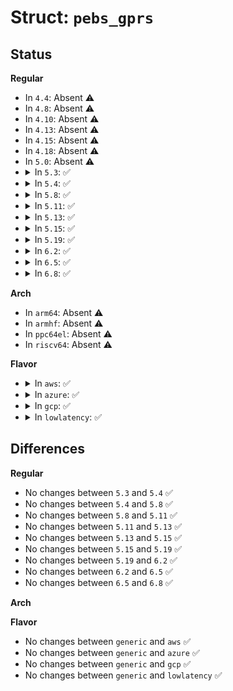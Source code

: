 # Struct: <code>pebs_gprs</code>

## Status
<b>Regular</b>
<ul>
<li>
In <code>4.4</code>: Absent ⚠️
</li>
<li>
In <code>4.8</code>: Absent ⚠️
</li>
<li>
In <code>4.10</code>: Absent ⚠️
</li>
<li>
In <code>4.13</code>: Absent ⚠️
</li>
<li>
In <code>4.15</code>: Absent ⚠️
</li>
<li>
In <code>4.18</code>: Absent ⚠️
</li>
<li>
In <code>5.0</code>: Absent ⚠️
</li>
<li>
<details>
<summary>In <code>5.3</code>: ✅</summary>

```c
struct pebs_gprs {
    u64 flags;
    u64 ip;
    u64 ax;
    u64 cx;
    u64 dx;
    u64 bx;
    u64 sp;
    u64 bp;
    u64 si;
    u64 di;
    u64 r8;
    u64 r9;
    u64 r10;
    u64 r11;
    u64 r12;
    u64 r13;
    u64 r14;
    u64 r15;
};
```
</details>
</li>
<li>
<details>
<summary>In <code>5.4</code>: ✅</summary>

```c
struct pebs_gprs {
    u64 flags;
    u64 ip;
    u64 ax;
    u64 cx;
    u64 dx;
    u64 bx;
    u64 sp;
    u64 bp;
    u64 si;
    u64 di;
    u64 r8;
    u64 r9;
    u64 r10;
    u64 r11;
    u64 r12;
    u64 r13;
    u64 r14;
    u64 r15;
};
```
</details>
</li>
<li>
<details>
<summary>In <code>5.8</code>: ✅</summary>

```c
struct pebs_gprs {
    u64 flags;
    u64 ip;
    u64 ax;
    u64 cx;
    u64 dx;
    u64 bx;
    u64 sp;
    u64 bp;
    u64 si;
    u64 di;
    u64 r8;
    u64 r9;
    u64 r10;
    u64 r11;
    u64 r12;
    u64 r13;
    u64 r14;
    u64 r15;
};
```
</details>
</li>
<li>
<details>
<summary>In <code>5.11</code>: ✅</summary>

```c
struct pebs_gprs {
    u64 flags;
    u64 ip;
    u64 ax;
    u64 cx;
    u64 dx;
    u64 bx;
    u64 sp;
    u64 bp;
    u64 si;
    u64 di;
    u64 r8;
    u64 r9;
    u64 r10;
    u64 r11;
    u64 r12;
    u64 r13;
    u64 r14;
    u64 r15;
};
```
</details>
</li>
<li>
<details>
<summary>In <code>5.13</code>: ✅</summary>

```c
struct pebs_gprs {
    u64 flags;
    u64 ip;
    u64 ax;
    u64 cx;
    u64 dx;
    u64 bx;
    u64 sp;
    u64 bp;
    u64 si;
    u64 di;
    u64 r8;
    u64 r9;
    u64 r10;
    u64 r11;
    u64 r12;
    u64 r13;
    u64 r14;
    u64 r15;
};
```
</details>
</li>
<li>
<details>
<summary>In <code>5.15</code>: ✅</summary>

```c
struct pebs_gprs {
    u64 flags;
    u64 ip;
    u64 ax;
    u64 cx;
    u64 dx;
    u64 bx;
    u64 sp;
    u64 bp;
    u64 si;
    u64 di;
    u64 r8;
    u64 r9;
    u64 r10;
    u64 r11;
    u64 r12;
    u64 r13;
    u64 r14;
    u64 r15;
};
```
</details>
</li>
<li>
<details>
<summary>In <code>5.19</code>: ✅</summary>

```c
struct pebs_gprs {
    u64 flags;
    u64 ip;
    u64 ax;
    u64 cx;
    u64 dx;
    u64 bx;
    u64 sp;
    u64 bp;
    u64 si;
    u64 di;
    u64 r8;
    u64 r9;
    u64 r10;
    u64 r11;
    u64 r12;
    u64 r13;
    u64 r14;
    u64 r15;
};
```
</details>
</li>
<li>
<details>
<summary>In <code>6.2</code>: ✅</summary>

```c
struct pebs_gprs {
    u64 flags;
    u64 ip;
    u64 ax;
    u64 cx;
    u64 dx;
    u64 bx;
    u64 sp;
    u64 bp;
    u64 si;
    u64 di;
    u64 r8;
    u64 r9;
    u64 r10;
    u64 r11;
    u64 r12;
    u64 r13;
    u64 r14;
    u64 r15;
};
```
</details>
</li>
<li>
<details>
<summary>In <code>6.5</code>: ✅</summary>

```c
struct pebs_gprs {
    u64 flags;
    u64 ip;
    u64 ax;
    u64 cx;
    u64 dx;
    u64 bx;
    u64 sp;
    u64 bp;
    u64 si;
    u64 di;
    u64 r8;
    u64 r9;
    u64 r10;
    u64 r11;
    u64 r12;
    u64 r13;
    u64 r14;
    u64 r15;
};
```
</details>
</li>
<li>
<details>
<summary>In <code>6.8</code>: ✅</summary>

```c
struct pebs_gprs {
    u64 flags;
    u64 ip;
    u64 ax;
    u64 cx;
    u64 dx;
    u64 bx;
    u64 sp;
    u64 bp;
    u64 si;
    u64 di;
    u64 r8;
    u64 r9;
    u64 r10;
    u64 r11;
    u64 r12;
    u64 r13;
    u64 r14;
    u64 r15;
};
```
</details>
</li>
</ul>
<b>Arch</b>
<ul>
<li>
In <code>arm64</code>: Absent ⚠️
</li>
<li>
In <code>armhf</code>: Absent ⚠️
</li>
<li>
In <code>ppc64el</code>: Absent ⚠️
</li>
<li>
In <code>riscv64</code>: Absent ⚠️
</li>
</ul>
<b>Flavor</b>
<ul>
<li>
<details>
<summary>In <code>aws</code>: ✅</summary>

```c
struct pebs_gprs {
    u64 flags;
    u64 ip;
    u64 ax;
    u64 cx;
    u64 dx;
    u64 bx;
    u64 sp;
    u64 bp;
    u64 si;
    u64 di;
    u64 r8;
    u64 r9;
    u64 r10;
    u64 r11;
    u64 r12;
    u64 r13;
    u64 r14;
    u64 r15;
};
```
</details>
</li>
<li>
<details>
<summary>In <code>azure</code>: ✅</summary>

```c
struct pebs_gprs {
    u64 flags;
    u64 ip;
    u64 ax;
    u64 cx;
    u64 dx;
    u64 bx;
    u64 sp;
    u64 bp;
    u64 si;
    u64 di;
    u64 r8;
    u64 r9;
    u64 r10;
    u64 r11;
    u64 r12;
    u64 r13;
    u64 r14;
    u64 r15;
};
```
</details>
</li>
<li>
<details>
<summary>In <code>gcp</code>: ✅</summary>

```c
struct pebs_gprs {
    u64 flags;
    u64 ip;
    u64 ax;
    u64 cx;
    u64 dx;
    u64 bx;
    u64 sp;
    u64 bp;
    u64 si;
    u64 di;
    u64 r8;
    u64 r9;
    u64 r10;
    u64 r11;
    u64 r12;
    u64 r13;
    u64 r14;
    u64 r15;
};
```
</details>
</li>
<li>
<details>
<summary>In <code>lowlatency</code>: ✅</summary>

```c
struct pebs_gprs {
    u64 flags;
    u64 ip;
    u64 ax;
    u64 cx;
    u64 dx;
    u64 bx;
    u64 sp;
    u64 bp;
    u64 si;
    u64 di;
    u64 r8;
    u64 r9;
    u64 r10;
    u64 r11;
    u64 r12;
    u64 r13;
    u64 r14;
    u64 r15;
};
```
</details>
</li>
</ul>

## Differences
<b>Regular</b>
<ul>
<li>
No changes between <code>5.3</code> and <code>5.4</code> ✅
</li>
<li>
No changes between <code>5.4</code> and <code>5.8</code> ✅
</li>
<li>
No changes between <code>5.8</code> and <code>5.11</code> ✅
</li>
<li>
No changes between <code>5.11</code> and <code>5.13</code> ✅
</li>
<li>
No changes between <code>5.13</code> and <code>5.15</code> ✅
</li>
<li>
No changes between <code>5.15</code> and <code>5.19</code> ✅
</li>
<li>
No changes between <code>5.19</code> and <code>6.2</code> ✅
</li>
<li>
No changes between <code>6.2</code> and <code>6.5</code> ✅
</li>
<li>
No changes between <code>6.5</code> and <code>6.8</code> ✅
</li>
</ul>
<b>Arch</b>
<ul>
</ul>
<b>Flavor</b>
<ul>
<li>
No changes between <code>generic</code> and <code>aws</code> ✅
</li>
<li>
No changes between <code>generic</code> and <code>azure</code> ✅
</li>
<li>
No changes between <code>generic</code> and <code>gcp</code> ✅
</li>
<li>
No changes between <code>generic</code> and <code>lowlatency</code> ✅
</li>
</ul>
